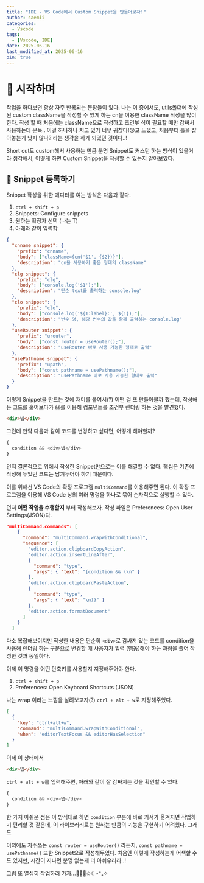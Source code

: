 ```yaml
---
title: "IDE - VS Code에서 Custom Snippet을 만들어보자!"
author: saemii
categories:
  - Vscode
tags:
  - [Vscode, IDE]
date: 2025-06-16
last_modified_at: 2025-06-16
pin: true
---
```


# 👀 시작하며

작업을 하다보면 항상 자주 반복되는 문장들이 있다.
나는 이 중에서도, utils폴더에 작성된 custom className을 작성할 수 있게 하는 cn을 이용한 className 작성을 많이 한다. 작성 할 때 처음에는 className으로 작성하고 조건부 식이 필요할 때만 감싸서 사용하는데 문득.. 이걸 하나하나 치고 있기 너무 귀찮다!😲고 느꼈고, 처음부터 틀을 잡아놓는게 낫지 않나?
라는 생각을 하게 되었던 것이다..!

Short cut도 custom해서 사용하는 만큼 분명 Snippet도 커스텀 하는 방식이 있을거라 생각해서, 어떻게 하면 Custom Snippet을 작성할 수 있는지 알아보았다.

## 🎁 Snippet 등록하기

Snippet 작성을 위한 에디터를 여는 방식은 다음과 같다.

1. `ctrl + shift + p`
2. Snippets: Configure snippets
3. 원하는 확장자 선택 (나는 T)
4. 아래와 같이 입력함

```json
{
  "cnname snippet": {
    "prefix": "cnname",
    "body": ["className={cn('$1', {$2})}"],
    "description": "cn을 사용하기 좋은 형태의 className"
  },
  "clg snippet": {
    "prefix": "clg",
    "body": ["console.log('$1');"],
    "description": "단순 text를 출력하는 console.log"
  },
  "clo snippet": {
    "prefix": "clo",
    "body": ["console.log('${1:label}:', ${1});"],
    "description": "변수 명, 해당 변수의 값을 함께 출력하는 console.log"
  },
  "useRouter snippet": {
    "prefix": "urouter",
    "body": ["const router = useRouter();"],
    "description": "useRouter 바로 사용 가능한 형태로 출력"
  },
  "usePathname snippet": {
    "prefix": "upath",
    "body": ["const pathname = usePathname();"],
    "description": "usePathname 바로 사용 가능한 형태로 출력"
  }
}
```

이렇게 Snippet을 만드는 것에 재미를 붙여서(?) 어떤 걸 또 만들어볼까 했는데, 작성해둔 코드를 훑어보다가 `&&`를 이용해 컴포넌트를 조건부 렌더링 하는 것을 발견했다.

```html
<div>넵</div>
```

그런데 만약 다음과 같이 코드를 변경하고 싶다면, 어떻게 해야할까?

```javascript
{
  condition && <div>넵</div>
}
```

먼저 결론적으로 위에서 작성한 Snippet만으로는 이를 해결할 수 없다.
핵심은 기존에 작성해 두었던 코드는 남겨두어야 하기 때문이다.

이를 위해선 VS Code의 확장 프로그램 `multiCommand`를 이용해주면 된다. 이 확장 프로그램을 이용해
VS Code 상의 여러 명렁을 하나로 묶어 순차적으로 실행할 수 있다.

먼저 **어떤 작업을 수행할지** 부터 작성해보자.
작성 파일은 Preferences: Open User Settings(JSON)다.

```json
"multiCommand.commands": [
    {
      "command": "multiCommand.wrapWithConditional",
      "sequence": [
        "editor.action.clipboardCopyAction",
        "editor.action.insertLineAfter",
        {
          "command": "type",
          "args": { "text": "{condition && (\n" }
        },
        "editor.action.clipboardPasteAction",
        {
          "command": "type",
          "args": { "text": "\n)}" }
        },
        "editor.action.formatDocument"
      ]
    }
  ]
```

다소 복잡해보이지만 작성한 내용은 단순히 `<div>`로 감싸져 있는 코드를 condition을 사용해 렌더링 하는 구문으로
변경할 때 사용자가 입력 (행동)해야 하는 과정을 풀어 작성한 것과 동일하다.

이제 이 명령을 어떤 단축키를 사용할지 지정해주어야 한다.

1. `ctrl + shift + p`
2. Preferences: Open Keyboard Shortcuts (JSON)

나는 wrap 이라는 느낌을 살려보고자(?) `ctrl + alt + w`로 지정해주었다.

```json
[
  {
    "key": "ctrl+alt+w",
    "command": "multiCommand.wrapWithConditional",
    "when": "editorTextFocus && editorHasSelection"
  }
]
```

이제 이 상태에서

```html
<div>넵</div>
```

`ctrl + alt + w`를 입력해주면, 아래와 같이 잘 감싸지는 것을 확인할 수 있다.

```javascript
{
  condition && <div>넵</div>
}
```

한 가지 아쉬운 점은 이 방식대로 하면 `condition` 부분에 바로 커서가 옮겨지면 작업하기 편리할 것 같은데, 이 라이브러리로는
원하는 만큼의 기능을 구현하기 어려웠다. 그래도

이외에도 자주쓰는 `const router = useRouter()` 라든지, `const pathname = usePathname()` 또한 Snippet으로 작성해두었다.
처음엔 이렇게 작성하는게 어색할 수도 있지만, 시간이 지나면 분명 없는게 더 아쉬우리라..!

그럼 또 열심히 작업하러 가자...🏃🏻‍♀️✩☾⋆⁺₊✧
